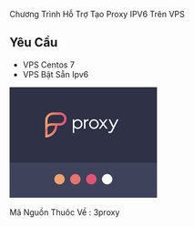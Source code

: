 Chương Trình Hỗ Trợ Tạo Proxy IPV6 Trên VPS

## Yêu Cầu
- VPS Centos 7
- VPS Bật Sẵn Ipv6

![pic](Proxy.png)

Mã Nguồn Thuôc Về : 3proxy
